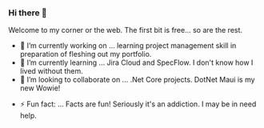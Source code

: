 ### Hi there 👋
Welcome to my corner or the web. The first bit is free... so are the rest.


<!-- **leot42/leot42** is a ✨ _special_ ✨ repository because its `README.md` (this file) appears on your GitHub profile. -->

<!-- Here are some ideas to get you started: -->

- 🔭 I’m currently working on ... learning project management skill in preparation of fleshing out my portfolio.
- 🌱 I’m currently learning ... Jira Cloud and SpecFlow. I don't know how I lived without them.
- 👯 I’m looking to collaborate on ... .Net Core projects. DotNet Maui is my new Wowie!
<!-- - 🤔 I’m looking for help with ... -->
<!-- - 💬 Ask me about ... -->
<!-- - 📫 How to reach me: ... -->
<!-- - 😄 Pronouns: ... -->
- ⚡ Fun fact: ... Facts are fun! Seriously it's an addiction. I may be in need help.
